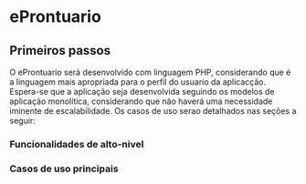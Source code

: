 # eProntuario

## Primeiros passos
O eProntuario será desenvolvido com linguagem PHP, considerando que é a linguagem mais apropriada para o perfil do usuario da aplicacção.
Espera-se que a aplicação seja desenvolvida seguindo os modelos de aplicação monolítica, considerando que não haverá uma necessidade iminente de escalabilidade.
Os casos de uso serao detalhados nas seções a seguir:

### Funcionalidades de alto-nivel
### Casos de uso principais
